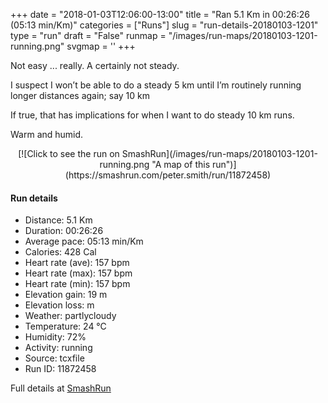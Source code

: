 +++
date = "2018-01-03T12:06:00-13:00"
title = "Ran 5.1 Km in 00:26:26 (05:13 min/Km)"
categories = ["Runs"]
slug = "run-details-20180103-1201"
type = "run"
draft = "False"
runmap = "/images/run-maps/20180103-1201-running.png"
svgmap = '<polyline points="10 42, 8 45, 4 53, 2 59, 3 68, 7 74, 12 77, 32 96, 43 100, 46 99, 60 87, 81 78, 85 74, 96 52, 98 43, 86 20, 85 19, 81 4, 78 0, 66 3, 47 4, 26 12, 16 20, 13 24, 11 31, 11 32, 11 39, 3 54, 2 60, 4 67, 9 75, 28 94, 40 100, 45 100, 56 89, 63 84, 81 78, 85 74, 95 54, 98 44, 97 39, 85 18, 85 9, 77 0, 65 3, 46 5, 27 11, 15 20, 12 29, 11 39, 4 53, 4 64, 6 69, 19 85, 33 97, 41 100, 46 99, 61 85, 80 78, 86 73, 96 50, 98 42, 86 20, 82 4, 78 0, 49 4, 27 11, 14 23, 11 30, 11 40">'
+++

Not easy ... really. A certainly not steady. 

I suspect I won’t be able to do a steady 5 km until I’m routinely running longer distances again; say 10 km

If true, that has implications for when I want to do steady 10 km runs. 

Warm and humid. 

<!--more-->

<center>
[![Click to see the run on SmashRun](/images/run-maps/20180103-1201-running.png "A map of this run")](https://smashrun.com/peter.smith/run/11872458)
</center>

#### Run details

* Distance: 5.1 Km
* Duration: 00:26:26
* Average pace: 05:13 min/Km
* Calories: 428 Cal
* Heart rate (ave): 157 bpm
* Heart rate (max): 157 bpm
* Heart rate (min): 157 bpm
* Elevation gain: 19 m
* Elevation loss:  m
* Weather: partlycloudy
* Temperature: 24 &deg;C
* Humidity: 72%
* Activity: running
* Source: tcxfile
* Run ID: 11872458

Full details at [SmashRun](https://smashrun.com/peter.smith/run/11872458)